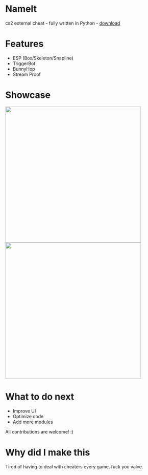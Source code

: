 # NameIt
cs2 external cheat - fully written in Python - [download](https://github.com/g0ldyy/NameIt/releases)

# Features
- ESP (Box/Skeleton/Snapline)
- TriggerBot
- BunnyHop
- Stream Proof

# Showcase
<img src="https://i.imgur.com/yGyQkvo.png" width="425"/> <img src="https://i.imgur.com/QyPZCFy.png" width="425"/> 

# What to do next
- Improve UI
- Optimize code
- Add more modules

All contributions are welcome! :)

# Why did I make this
Tired of having to deal with cheaters every game, fuck you valve.
